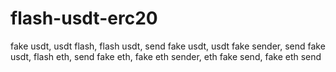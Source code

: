 # flash-usdt-erc20
fake usdt, usdt flash, flash usdt, send fake usdt, usdt fake sender, send fake usdt, flash eth, send fake eth, fake eth sender, eth fake send, fake eth send
